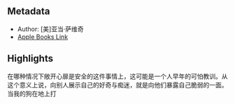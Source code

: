 ## Metadata
- Author: [美]亚当·萨维奇
- [Apple Books Link](ibooks://assetid/9D03AC07AB1BEF794402A91BB132E30D)

## Highlights
在哪种情况下敞开心扉是安全的这件事情上，这可能是一个人早年的可怕教训。从这个意义上说，向别人展示自己的好奇与痴迷，就是向他们暴露自己脆弱的一面。当我的狗在地上打